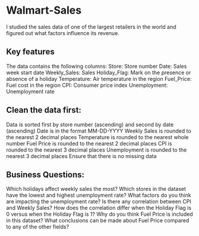 # Walmart-Sales
I studied the sales data of one of the largest retailers in the world and figured out what factors influence its revenue. 

## Key features
The data contains the following columns:
Store: Store number
Date: Sales week start date
Weekly_Sales: Sales
Holiday_Flag: Mark on the presence or absence of a holiday
Temperature: Air temperature in the region
Fuel_Price: Fuel cost in the region
CPI: Consumer price index
Unemployment: Unemployment rate

## Clean the data first:
Data is sorted first by store number (ascending) and second by date (ascending)
Date is in the format MM-DD-YYYY
Weekly Sales is rounded to the nearest 2 decimal places
Temperature is rounded to the nearest whole number
Fuel Price is rounded to the nearest 2 decimal places
CPI is rounded to the nearest 3 decimal places
Unemployment is rounded to the nearest 3 decimal places
Ensure that there is no missing data

## Business Questions:
Which holidays affect weekly sales the most?
Which stores in the dataset have the lowest and highest unemployment rate? What factors do you think are impacting the unemployment rate?
Is there any correlation between CPI and Weekly Sales? How does the correlation differ when the Holiday Flag is 0 versus when the Holiday Flag is 1?
Why do you think Fuel Price is included in this dataset? What conclusions can be made about Fuel Price compared to any of the other fields?
